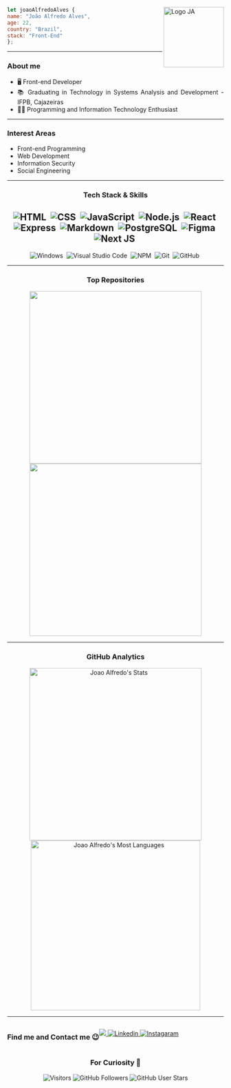<div align="justify">

<img align="right" src="https://i.imgur.com/mUo6tiQ.png" alt="Logo JA" width="140px" style="display:block">
  
```javascript  
let joaoAlfredoAlves {
name: "João Alfredo Alves",
age: 22,
country: "Brazil",
stack: "Front-End"
};
```
  
---

### About me
  
- 🖥️ Front-end Developer
- 📚 Graduating in Technology in Systems Analysis and Development - IFPB, Cajazeiras
- 👨‍💻 Programming and Information Technology Enthusiast
  
---
  
### Interest Areas

- Front-end Programming
- Web Development
- Information Security
- Social Engineering

---
  
<h3 align="center">Tech Stack & Skills</h3>

<div align="center">
  
![HTML](https://img.shields.io/badge/-HTML-%23263759?style=for-the-badge&logo=HTML5)&nbsp;
![CSS](https://img.shields.io/badge/-CSS-%23263759?style=for-the-badge&logo=CSS3&logoColor=1572B6)&nbsp;
![JavaScript](https://img.shields.io/badge/-JavaScript-%23263759?style=for-the-badge&logo=javascript)&nbsp;
![Node.js](https://img.shields.io/badge/-Node.js-%23263759?style=for-the-badge&logo=node.js)&nbsp;
![React](https://img.shields.io/badge/-React-%23263759?style=for-the-badge&logo=react)&nbsp;
![Express](https://img.shields.io/badge/-Express-%23263759?style=for-the-badge&logo=express)&nbsp;
![Markdown](https://img.shields.io/badge/-Markdown-%23263759?style=for-the-badge&logo=markdown)&nbsp;
![PostgreSQL](https://img.shields.io/badge/postgresql-%23263759?style=for-the-badge&logo=postgresql&logoColor=white)&nbsp;
![Figma](https://img.shields.io/badge/figma-%23263759?style=for-the-badge&logo=figma&logoColor=white)&nbsp;
![Next JS](https://img.shields.io/badge/Next-%23263759?style=for-the-badge&logo=next.js&logoColor=white)&nbsp;
---
![Windows](https://img.shields.io/badge/Windows-%23263759?style=for-the-badge&logo=windows&logoColor=white)&nbsp;
![Visual Studio Code](https://img.shields.io/badge/-Visual%20Studio%20Code-%23263759?style=for-the-badge&logo=visual-studio-code&logoColor=007ACC)&nbsp;
![NPM](https://img.shields.io/badge/NPM-%23263759?style=for-the-badge&logo=npm&logoColor=white)&nbsp;
![Git](https://img.shields.io/badge/-Git-%23263759?style=for-the-badge&logo=git)&nbsp;
![GitHub](https://img.shields.io/badge/-GitHub-%23263759?style=for-the-badge&logo=github)&nbsp;
  
</div>
  
---
  
<h3 align="center">Top Repositories</h3>

<div align="center">
  <a href="https://github.com/joaoalfredoalves/beautysalon">
    <img width="400em" align="center" src="https://github-readme-stats.vercel.app/api/pin/?username=joaoalfredoalves&repo=beautysalon&theme=github_dark" />
  </a>
  <a href="https://github.com/joaoalfredoalves/joaoalfredoalves.github.io">
    <img width="400em" align="center" src="https://github-readme-stats.vercel.app/api/pin/?username=joaoalfredoalves&repo=joaoalfredoalves.github.io&theme=github_dark" />
  </a>
</div>

---
  
<h3 align="center">GitHub Analytics</h3>
  
<div align="center">
    <img width="400em" src="https://github-readme-stats.vercel.app/api?username=JoaoAlfredoAlves&show_icons=true&theme=github_dark" alt="Joao Alfredo's Stats"/>
    <img width="394em" src="https://github-readme-stats.vercel.app/api/top-langs/?username=JoaoAlfredoAlves&layout=compact&theme=github_dark" alt="Joao Alfredo's Most Languages"/>
</div>
  
---
  
<div align="center" style="display: flex;">
  <h3>Find me and Contact me 😉</h3>
  <p>
    <a href = "mailto:joaoadsousa777@gmail.com">
      <img src="https://img.shields.io/badge/Gmail-D14836?style=for-the-badge&logo=gmail&logoColor=white" target="_blank">
    </a>
    <a href="https://www.linkedin.com/in/joaoalfredoalves/">
      <img src="https://img.shields.io/badge/LinkedIn-0077B5?style=for-the-badge&logo=linkedin&logoColor=white" alt="Linkedin"/>
    </a>
    <a href="https://www.instagram.com/joao.alfredo.a/">
      <img src="https://img.shields.io/badge/Instagram-E4405F?style=for-the-badge&logo=instagram&logoColor=white" alt="Instagaram"/>
    </a>
  </p>
</div>
  
<div align="center">
  <h3>For Curiosity 🚀</h3>
  <p>
    <img alt="Visitors" src="https://api.visitorbadge.io/api/visitors?path=joaoalfredoalves%2Fgithub-visitors-badge&countColor=%23263759"/>
    <img alt="GitHub Followers" src="https://img.shields.io/github/followers/JoaoAlfredoAlves?color=%23263759&style=for-the-badge">
    <img alt="GitHub User Stars" src="https://img.shields.io/github/stars/JoaoAlfredoAlves?color=%23263759&style=for-the-badge">
  </p>
</div>
